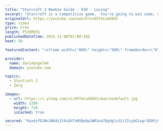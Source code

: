```yaml
---
title: "Starcraft 2 Newbie Guide - 010 - Losing"
excerpt: "Starcraft is a competitive game.  You're going to win some, you're going to lose some.  When you win a game, you feel good, and that's awesome.  But how do you react to losing a game?  How you react to losing in a competitive game like Starcraft 2 is an important consideration.  The biggest concept is"
originalUrl: https://youtube.com/watch?v=05TeCuG68GI
type: video
price: Free
length: PT26M55S
publishedDateTime: 2015-12-08T01:00:10Z
heat: 50

featuredContent: "<iframe width=\"800\" height=\"500\" frameborder=\"0\" src=\"https://www.youtube.com/embed/05TeCuG68GI\" allow=\"accelerometer; autoplay; encrypted-media; gyroscope; picture-in-picture\" allowfullscreen></iframe>"

provider:
  name: davidangel64
  domain: youtube.com

topics:
  - StarCraft 2
  - Zerg

images:
  - url: https://i.ytimg.com/vi/05TeCuG68GI/maxresdefault.jpg
    width: 1280
    height: 720
    isCached: true

secured: "KaxdzfOJNnJNb9iItXsGhTuMSBp9p2WR1no7QqUgls32/2IcybG1xgr3DDPjPTNumV2znE1O9lxJr1HsEwvx7Kdz/+XBTVlHdY/4gA9wyjyxXhS54SnvpVnjveAtxdiXNukYxF0F9h88WctFIIkW4HCVKntRRkQ0YjxxFfr4ygr94v4WpLzA2fQMmspz3hr5rHiix1OQz6IHYx0TSkxJs5V/cXxmCO460zQwJy4X0I7MNBAXJDLRirv5kIi3pBnXZ7IEdRuLd2Y6Y2Gn2uQucG8tydXbOVuAlHUbGST3rq+D5UBt5Age9ZvBVxEqS2sNrPefi/1PA27u1VogS+rGoT1/D8EKcKw3LyNsvNdFPbaZQMoMHC0d6rOws37InjIq8bdJzxZnIwzzFmKzb9Bhfs1ruMN0RdNBgYjJG/jvvoo=;WloHd4O2uzPtf66Zd4boXA=="
---
```


